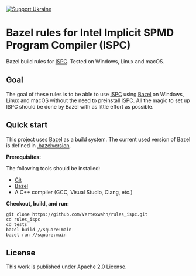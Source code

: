 [![Support Ukraine](https://img.shields.io/badge/Support-Ukraine-FFD500?style=flat&labelColor=005BBB)](https://opensource.fb.com/support-ukraine)

# Bazel rules for Intel Implicit SPMD Program Compiler (ISPC)

Bazel build rules for [ISPC](https://ispc.github.io/).
Tested on Windows, Linux and macOS.

## Goal

The goal of these rules is to be able to use  [ISPC](https://ispc.github.io/) using [Bazel](https://bazel.build/) on Windows, 
Linux and macOS without the need to preinstall ISPC. 
All the magic to set up ISPC should be done by Bazel with as little effort as possible.

## Quick start

This project uses [Bazel](https://bazel.build/) as a build system. 
The current used version of Bazel is defined in [.bazelversion](tests/.bazelversion).

**Prerequisites:**

The following tools should be installed:

- [Git](https://git-scm.com/)
- [Bazel](https://bazel.build/install)
- A C++ compiler (GCC, Visual Studio, Clang, etc.)

**Checkout, build, and run:**

```shell
git clone https://github.com/Vertexwahn/rules_ispc.git
cd rules_ispc
cd tests
bazel build //square:main
bazel run //square:main
```

## License

This work is published under Apache 2.0 License.
